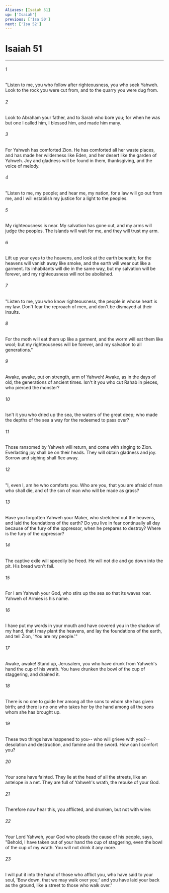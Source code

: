 ```yaml
---
Aliases: [Isaiah 51]
up: ['Isaiah']
previous: ['Isa 50']
next: ['Isa 52']
---
```

# Isaiah 51
***





###### 1 

"Listen to me, you who follow after righteousness, you who seek Yahweh. Look to the rock you were cut from, and to the quarry you were dug from. 



###### 2 

Look to Abraham your father, and to Sarah who bore you; for when he was but one I called him, I blessed him, and made him many. 



###### 3 

For Yahweh has comforted Zion. He has comforted all her waste places, and has made her wilderness like Eden, and her desert like the garden of Yahweh. Joy and gladness will be found in them, thanksgiving, and the voice of melody. 



###### 4 

"Listen to me, my people; and hear me, my nation, for a law will go out from me, and I will establish my justice for a light to the peoples. 



###### 5 

My righteousness is near. My salvation has gone out, and my arms will judge the peoples. The islands will wait for me, and they will trust my arm. 



###### 6 

Lift up your eyes to the heavens, and look at the earth beneath; for the heavens will vanish away like smoke, and the earth will wear out like a garment. Its inhabitants will die in the same way, but my salvation will be forever, and my righteousness will not be abolished. 



###### 7 

"Listen to me, you who know righteousness, the people in whose heart is my law. Don't fear the reproach of men, and don't be dismayed at their insults. 



###### 8 

For the moth will eat them up like a garment, and the worm will eat them like wool; but my righteousness will be forever, and my salvation to all generations." 



###### 9 

Awake, awake, put on strength, arm of Yahweh! Awake, as in the days of old, the generations of ancient times. Isn't it you who cut Rahab in pieces, who pierced the monster? 



###### 10 

Isn't it you who dried up the sea, the waters of the great deep; who made the depths of the sea a way for the redeemed to pass over? 



###### 11 

Those ransomed by Yahweh will return, and come with singing to Zion. Everlasting joy shall be on their heads. They will obtain gladness and joy. Sorrow and sighing shall flee away. 



###### 12 

"I, even I, am he who comforts you. Who are you, that you are afraid of man who shall die, and of the son of man who will be made as grass? 



###### 13 

Have you forgotten Yahweh your Maker, who stretched out the heavens, and laid the foundations of the earth? Do you live in fear continually all day because of the fury of the oppressor, when he prepares to destroy? Where is the fury of the oppressor? 



###### 14 

The captive exile will speedily be freed. He will not die and go down into the pit. His bread won't fail. 



###### 15 

For I am Yahweh your God, who stirs up the sea so that its waves roar. Yahweh of Armies is his name. 



###### 16 

I have put my words in your mouth and have covered you in the shadow of my hand, that I may plant the heavens, and lay the foundations of the earth, and tell Zion, 'You are my people.'" 



###### 17 

Awake, awake! Stand up, Jerusalem, you who have drunk from Yahweh's hand the cup of his wrath. You have drunken the bowl of the cup of staggering, and drained it. 



###### 18 

There is no one to guide her among all the sons to whom she has given birth; and there is no one who takes her by the hand among all the sons whom she has brought up. 



###### 19 

These two things have happened to you-- who will grieve with you?-- desolation and destruction, and famine and the sword. How can I comfort you? 



###### 20 

Your sons have fainted. They lie at the head of all the streets, like an antelope in a net. They are full of Yahweh's wrath, the rebuke of your God. 



###### 21 

Therefore now hear this, you afflicted, and drunken, but not with wine: 



###### 22 

Your Lord Yahweh, your God who pleads the cause of his people, says, "Behold, I have taken out of your hand the cup of staggering, even the bowl of the cup of my wrath. You will not drink it any more. 



###### 23 

I will put it into the hand of those who afflict you, who have said to your soul, 'Bow down, that we may walk over you;' and you have laid your back as the ground, like a street to those who walk over."

